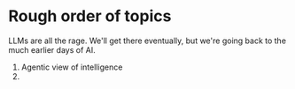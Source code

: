 # Rough order of topics

LLMs are all the rage. We'll get there eventually, but we're going back to the
much earlier days of AI.

1. Agentic view of intelligence
2.
